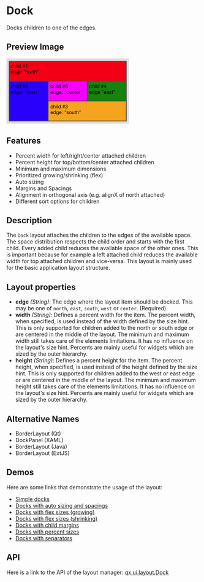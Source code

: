Dock
====

Docks children to one of the edges.

Preview Image
-------------

![dock.png](dock.png)

Features
--------

-   Percent width for left/right/center attached children
-   Percent height for top/bottom/center attached children
-   Minimum and maximum dimensions
-   Prioritized growing/shrinking (flex)
-   Auto sizing
-   Margins and Spacings
-   Alignment in orthogonal axis (e.g. alignX of north attached)
-   Different sort options for children

Description
-----------

The `Dock` layout attaches the children to the edges of the available space. The space distribution respects the child order and starts with the first child. Every added child reduces the available space of the other ones. This is important because for example a left attached child reduces the available width for top attached children and vice-versa. This layout is mainly used for the basic application layout structure.

Layout properties
-----------------

-   **edge** *(String)*: The edge where the layout item should be docked. This may be one of `north`, `east`, `south`, `west` or `center`. (Required)
-   **width** *(String)*: Defines a percent width for the item. The percent width, when specified, is used instead of the width defined by the size hint. This is only supported for children added to the north or south edge or are centered in the middle of the layout. The minimum and maximum width still takes care of the elements limitations. It has no influence on the layout's size hint. Percents are mainly useful for widgets which are sized by the outer hierarchy.
-   **height** *(String)*: Defines a percent height for the item. The percent height, when specified, is used instead of the height defined by the size hint. This is only supported for children added to the west or east edge or are centered in the middle of the layout. The minimum and maximum height still takes care of the elements limitations. It has no influence on the layout's size hint. Percents are mainly useful for widgets which are sized by the outer hierarchy.

Alternative Names
-----------------

-   BorderLayout (Qt)
-   DockPanel (XAML)
-   BorderLayout (Java)
-   BorderLayout (ExtJS)

Demos
-----

Here are some links that demonstrate the usage of the layout:

-   [Simple docks](http://demo.qooxdoo.org/%{version}/demobrowser/#layout~Dock.html)
-   [Docks with auto sizing and spacings](http://demo.qooxdoo.org/%{version}/demobrowser/#layout~Dock_AutoSize.html)
-   [Docks with flex sizes (growing)](http://demo.qooxdoo.org/%{version}/demobrowser/#layout~Dock_FlexGrowing.html)
-   [Docks with flex sizes (shrinking)](http://demo.qooxdoo.org/%{version}/demobrowser/#layout~Dock_FlexShrinking.html)
-   [Docks with child margins](http://demo.qooxdoo.org/%{version}/demobrowser/#layout~Dock_Margin.html)
-   [Docks with percent sizes](http://demo.qooxdoo.org/%{version}/demobrowser/#layout~Dock_PercentSize.html)
-   [Docks with separators](http://demo.qooxdoo.org/%{version}/demobrowser/#layout~Dock_Separator.html)

API
---

Here is a link to the API of the layout manager:
[qx.ui.layout.Dock](http://demo.qooxdoo.org/%{version}/apiviewer/index.html#qx.ui.layout.Dock)
